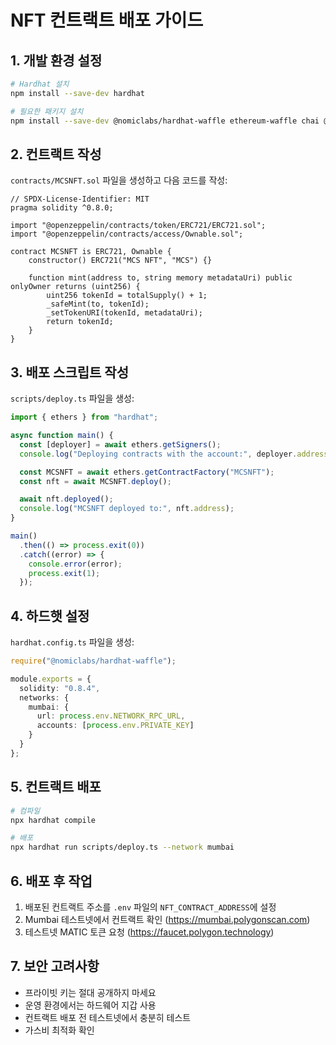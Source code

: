 # NFT 컨트랙트 배포 가이드

## 1. 개발 환경 설정

```bash
# Hardhat 설치
npm install --save-dev hardhat

# 필요한 패키지 설치
npm install --save-dev @nomiclabs/hardhat-waffle ethereum-waffle chai @nomiclabs/hardhat-ethers ethers @openzeppelin/contracts
```

## 2. 컨트랙트 작성

`contracts/MCSNFT.sol` 파일을 생성하고 다음 코드를 작성:

```solidity
// SPDX-License-Identifier: MIT
pragma solidity ^0.8.0;

import "@openzeppelin/contracts/token/ERC721/ERC721.sol";
import "@openzeppelin/contracts/access/Ownable.sol";

contract MCSNFT is ERC721, Ownable {
    constructor() ERC721("MCS NFT", "MCS") {}

    function mint(address to, string memory metadataUri) public onlyOwner returns (uint256) {
        uint256 tokenId = totalSupply() + 1;
        _safeMint(to, tokenId);
        _setTokenURI(tokenId, metadataUri);
        return tokenId;
    }
}
```

## 3. 배포 스크립트 작성

`scripts/deploy.ts` 파일을 생성:

```typescript
import { ethers } from "hardhat";

async function main() {
  const [deployer] = await ethers.getSigners();
  console.log("Deploying contracts with the account:", deployer.address);

  const MCSNFT = await ethers.getContractFactory("MCSNFT");
  const nft = await MCSNFT.deploy();

  await nft.deployed();
  console.log("MCSNFT deployed to:", nft.address);
}

main()
  .then(() => process.exit(0))
  .catch((error) => {
    console.error(error);
    process.exit(1);
  });
```

## 4. 하드햇 설정

`hardhat.config.ts` 파일을 생성:

```typescript
require("@nomiclabs/hardhat-waffle");

module.exports = {
  solidity: "0.8.4",
  networks: {
    mumbai: {
      url: process.env.NETWORK_RPC_URL,
      accounts: [process.env.PRIVATE_KEY]
    }
  }
};
```

## 5. 컨트랙트 배포

```bash
# 컴파일
npx hardhat compile

# 배포
npx hardhat run scripts/deploy.ts --network mumbai
```

## 6. 배포 후 작업

1. 배포된 컨트랙트 주소를 `.env` 파일의 `NFT_CONTRACT_ADDRESS`에 설정
2. Mumbai 테스트넷에서 컨트랙트 확인 (https://mumbai.polygonscan.com)
3. 테스트넷 MATIC 토큰 요청 (https://faucet.polygon.technology)

## 7. 보안 고려사항

- 프라이빗 키는 절대 공개하지 마세요
- 운영 환경에서는 하드웨어 지갑 사용
- 컨트랙트 배포 전 테스트넷에서 충분히 테스트
- 가스비 최적화 확인 